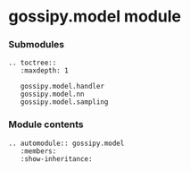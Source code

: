 # gossipy.model module

### Submodules

```{eval-rst}
.. toctree::
   :maxdepth: 1

   gossipy.model.handler
   gossipy.model.nn
   gossipy.model.sampling
```

### Module contents

```{eval-rst}
.. automodule:: gossipy.model
   :members:
   :show-inheritance:
```